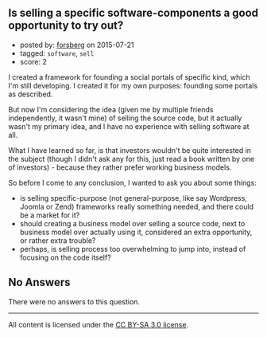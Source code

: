 ## Is selling a specific software-components a good opportunity to try out?

- posted by: [forsberg](https://stackexchange.com/users/1781896/forsberg) on 2015-07-21
- tagged: `software`, `sell`
- score: 2

<p>I created a framework for founding a social portals of specific kind, which I'm still developing. I created it for my own purposes: founding some portals as described.</p>

<p>But now I'm considering the idea (given me by multiple friends independently, it wasn't mine) of selling the source code, but it actually wasn't my primary idea, and I have no experience with selling software at all.</p>

<p>What I have learned so far, is that investors wouldn't be quite interested in the subject (though I didn't ask any for this, just read a book written by one of investors) - because they rather prefer working business models.</p>

<p>So before I come to any conclusion, I wanted to ask you about some things:</p>

<ul>
<li>is selling specific-purpose (not general-purpose, like say Wordpress, Joomla or Zend) frameworks really something needed, and there could be a market for it?</li>
<li>should creating a business model over selling a source code, next to business model over actually using it, considered an extra opportunity, or rather extra trouble?</li>
<li>perhaps, is selling process too overwhelming to jump into, instead of focusing on the code itself?</li>
</ul>


## No Answers

There were no answers to this question.


---

All content is licensed under the [CC BY-SA 3.0 license](https://creativecommons.org/licenses/by-sa/3.0/).
